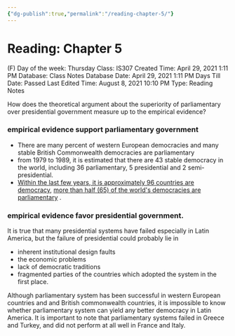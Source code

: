 ```yaml
---
{"dg-publish":true,"permalink":"/reading-chapter-5/"}
---
```


# Reading: Chapter 5

(F) Day of the week: Thursday
Class: IS307
Created Time: April 29, 2021 1:11 PM
Database: Class Notes Database
Date: April 29, 2021 1:11 PM
Days Till Date: Passed
Last Edited Time: August 8, 2021 10:10 PM
Type: Reading Notes

How does the theoretical argument about the superiority of parliamentary over presidential government measure up to the empirical evidence?

### empirical evidence support parliamentary government

- There are many percent of western European democracies and many stable British Commonwealth democracies are parliamentary
- from 1979 to 1989, it is estimated that there are 43 stable democracy in the world, including 36 parliamentary, 5 presidential and 2 semi-presidential.
- [Within the last few years, it is approximately 96 countries are democracy](https://ourworldindata.org/democracy), [more than half (65) of the world's democracies are parliamentary](https://www.pewresearch.org/fact-tank/2016/11/22/among-democracies-u-s-stands-out-in-how-it-chooses-its-head-of-state/) .

### empirical evidence favor presidential government.

It is true that many presidential systems have failed especially in Latin America, but the failure of presidential could probably lie in

- inherent institutional design faults
- the economic problems
- lack of democratic traditions
- fragmented parties of the countries which adopted the system in the first place.

Although parliamentary system has been successful in western European countries and and British commonwealth countries, it is impossible to know whether parliamentary system can yield any better democracy in Latin America. It is important to note that parliamentary systems failed in Greece and Turkey, and did not perform at all well in France and Italy.